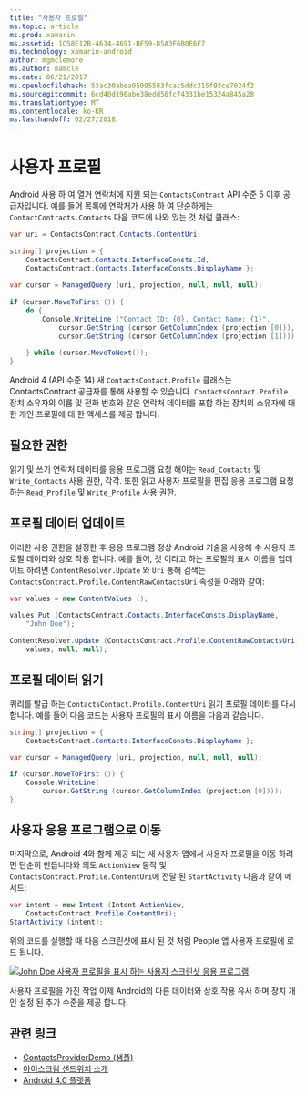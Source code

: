 ```yaml
---
title: "사용자 프로필"
ms.topic: article
ms.prod: xamarin
ms.assetid: 1C58E12B-4634-4691-BF59-D5A3F6B0E6F7
ms.technology: xamarin-android
author: mgmclemore
ms.author: mamcle
ms.date: 06/21/2017
ms.openlocfilehash: 53ac30abea05095583fcac5ddc315f93ce7024f2
ms.sourcegitcommit: 6cd40d190abe38edd50fc74331be15324a845a28
ms.translationtype: MT
ms.contentlocale: ko-KR
ms.lasthandoff: 02/27/2018
---
```

# <a name="user-profile"></a>사용자 프로필

Android 사용 하 여 열거 연락처에 지원 되는 `ContactsContract` API 수준 5 이후 공급자입니다. 예를 들어 목록에 연락처가 사용 하 여 단순하게는 `ContactContracts.Contacts` 다음 코드에 나와 있는 것 처럼 클래스:

```csharp
var uri = ContactsContract.Contacts.ContentUri;
           
string[] projection = {
    ContactsContract.Contacts.InterfaceConsts.Id,
    ContactsContract.Contacts.InterfaceConsts.DisplayName };
           
var cursor = ManagedQuery (uri, projection, null, null, null);
           
if (cursor.MoveToFirst ()) {
    do {
        Console.WriteLine ("Contact ID: {0}, Contact Name: {1}",
            cursor.GetString (cursor.GetColumnIndex (projection [0])),
            cursor.GetString (cursor.GetColumnIndex (projection [1])));
                   
    } while (cursor.MoveToNext());
}
```

Android 4 (API 수준 14) 새 `ContactsContact.Profile` 클래스는 ContactsContract 공급자를 통해 사용할 수 있습니다. `ContactsContact.Profile` 장치 소유자의 이름 및 전화 번호와 같은 연락처 데이터를 포함 하는 장치의 소유자에 대 한 개인 프로필에 대 한 액세스를 제공 합니다.

<a name="Required_Permissions" />

## <a name="required-permissions"></a>필요한 권한

읽기 및 쓰기 연락처 데이터를 응용 프로그램 요청 해야는 `Read_Contacts` 및 `Write_Contacts` 사용 권한, 각각. 또한 읽고 사용자 프로필을 편집 응용 프로그램 요청 하는 `Read_Profile` 및 `Write_Profile` 사용 권한.

<a name="Updating_Profile_Data" />

## <a name="updating-profile-data"></a>프로필 데이터 업데이트

이러한 사용 권한을 설정한 후 응용 프로그램 정상 Android 기술을 사용해 수 사용자 프로필 데이터와 상호 작용 합니다. 예를 들어, 것 이라고 하는 프로필의 표시 이름을 업데이트 하려면 `ContentResolver.Update` 와 `Uri` 통해 검색는 `ContactsContract.Profile.ContentRawContactsUri` 속성을 아래와 같이:

```csharp
var values = new ContentValues ();
          
values.Put (ContactsContract.Contacts.InterfaceConsts.DisplayName,
    "John Doe");
           
ContentResolver.Update (ContactsContract.Profile.ContentRawContactsUri,
    values, null, null);
```

<a name="Reading_Profile_Data" />

## <a name="reading-profile-data"></a>프로필 데이터 읽기

쿼리를 발급 하는 `ContactsContact.Profile.ContentUri` 읽기 프로필 데이터를 다시 합니다. 예를 들어 다음 코드는 사용자 프로필의 표시 이름을 다음과 같습니다.

```csharp
string[] projection = {
    ContactsContract.Contacts.InterfaceConsts.DisplayName };
           
var cursor = ManagedQuery (uri, projection, null, null, null);

if (cursor.MoveToFirst ()) {
    Console.WriteLine(
        cursor.GetString (cursor.GetColumnIndex (projection [0])));
}
```

<a name="Navigating_to_the_People_App" />

## <a name="navigating-to-the-people-app"></a>사용자 응용 프로그램으로 이동

마지막으로, Android 4와 함께 제공 되는 새 사용자 앱에서 사용자 프로필을 이동 하려면 단순히 만듭니다와 의도 `ActionView` 동작 및 `ContactsContract.Profile.ContentUri`에 전달 된 `StartActivity` 다음과 같이 메서드:

```csharp
var intent = new Intent (Intent.ActionView,
    ContactsContract.Profile.ContentUri);           
StartActivity (intent);
```

위의 코드를 실행할 때 다음 스크린샷에 표시 된 것 처럼 People 앱 사용자 프로필에 로드 됩니다.

[![John Doe 사용자 프로필을 표시 하는 사용자 스크린샷 응용 프로그램](user-profile-images/15-people-app.png)](user-profile-images/15-people-app.png)

사용자 프로필을 가진 작업 이제 Android의 다른 데이터와 상호 작용 유사 하며 장치 개인 설정 된 추가 수준을 제공 합니다.



## <a name="related-links"></a>관련 링크

- [ContactsProviderDemo (샘플)](https://developer.xamarin.com/samples/monodroid/ContactsProviderDemo/)
- [아이스크림 샌드위치 소개](http://www.android.com/about/ice-cream-sandwich/)
- [Android 4.0 플랫폼](http://developer.android.com/sdk/android-4.0.html)
